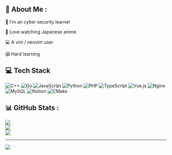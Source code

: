 ## 💫 About Me :

🥳 I'm an cyber security learner

🤤 Love watching Japanese anime

💻 A vim / neovim user

😱 Hard learning

## 💻 Tech Stack
![C++](https://img.shields.io/badge/c++-%2300599C.svg?style=for-the-badge&logo=c%2B%2B&logoColor=white) 
![Go](https://img.shields.io/badge/go-%2300ADD8.svg?style=for-the-badge&logo=go&logoColor=white) 
![JavaScript](https://img.shields.io/badge/javascript-%23323330.svg?style=for-the-badge&logo=javascript&logoColor=%23F7DF1E) 
![Python](https://img.shields.io/badge/python-3670A0?style=for-the-badge&logo=python&logoColor=ffdd54) 
![PHP](https://img.shields.io/badge/php-%23777BB4.svg?style=for-the-badge&logo=php&logoColor=white) 
![TypeScript](https://img.shields.io/badge/typescript-%23007ACC.svg?style=for-the-badge&logo=typescript&logoColor=white) 
![Vue.js](https://img.shields.io/badge/vuejs-%2335495e.svg?style=for-the-badge&logo=vuedotjs&logoColor=%234FC08D) 
![Nginx](https://img.shields.io/badge/nginx-%23009639.svg?style=for-the-badge&logo=nginx&logoColor=white) 
![MySQL](https://img.shields.io/badge/mysql-%2300f.svg?style=for-the-badge&logo=mysql&logoColor=white) 
![Notion](https://img.shields.io/badge/Notion-%23000000.svg?style=for-the-badge&logo=notion&logoColor=white) 
![CMake](https://img.shields.io/badge/CMake-%23008FBA.svg?style=for-the-badge&logo=cmake&logoColor=white)

## 📊 GitHub Stats :
![](https://github-readme-stats.vercel.app/api?username=lixiao189&theme=nord&hide_border=false&include_all_commits=false&count_private=false)<br/>
![](https://github-readme-streak-stats.herokuapp.com/?user=lixiao189&theme=nord&hide_border=false)<br/>
![](https://github-readme-stats.vercel.app/api/top-langs/?username=lixiao189&theme=nord&hide_border=false&include_all_commits=false&count_private=false&layout=compact)

---
[![](https://visitcount.itsvg.in/api?id=lixiao189&icon=0&color=0)](https://visitcount.itsvg.in)
